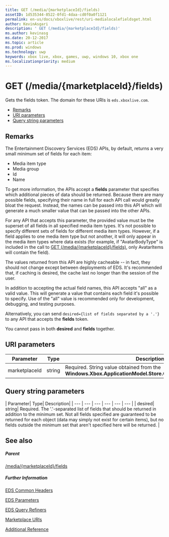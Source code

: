 ```yaml
---
title: GET (/media/{marketplaceId}/fields)
assetID: 1d535344-8522-0fd1-4daa-cd0f0a0f1121
permalink: en-us/docs/xboxlive/rest/uri-medialocalefieldsget.html
author: KevinAsgari
description: ' GET (/media/{marketplaceId}/fields)'
ms.author: kevinasg
ms.date: 20-12-2017
ms.topic: article
ms.prod: windows
ms.technology: uwp
keywords: xbox live, xbox, games, uwp, windows 10, xbox one
ms.localizationpriority: medium
---
```



# GET (/media/{marketplaceId}/fields)
Gets the fields token. 
The domain for these URIs is `eds.xboxlive.com`.
 
  * [Remarks](#ID4EV)
  * [URI parameters](#ID4EGC)
  * [Query string parameters](#ID4ERC)
 
<a id="ID4EV"></a>

 
## Remarks
 
The Entertainment Discovery Services (EDS) APIs, by default, returns a very small minimum set of fields for each item:
 
   * Media item type
   * Media group
   * Id
   * Name
  
To get more information, the APIs accept a **fields** parameter that specifies which additional pieces of data should be returned. Because there are many possible fields, specifying their name in full for each API call would greatly bloat the request. Instead, the names can be passed into this API which will generate a much smaller value that can be passed into the other APIs.
 
For any API that accepts this parameter, the provided value must be the superset of all fields in all specified media item types. It's not possible to specify different sets of fields for different media item types. However, if a field applies to one media item type but not another, it will only appear in the media item types where data exists (for example, if "AvatarBodyType" is included in the call to [GET (/media/{marketplaceId}/fields)](), only AvatarItems will contain the field).
 
The values returned from this API are highly cacheable -- in fact, they should not change except between deployments of EDS. It's recommended that, if caching is desired, the cache last no longer than the session of the user.
 
In addition to accepting the actual field names, this API accepts "all" as a valid value. This will generate a value that contains each field it's possible to specify. Use of the "all" value is recommended only for development, debugging, and testing purposes.
 
Alternatively, you can send `desired={list of fields separated by a '.'}` to any API that accepts the **fields** token.
 
You cannot pass in both **desired** and **fields** together.
  
<a id="ID4EGC"></a>

 
## URI parameters
 
| Parameter| Type| Description| 
| --- | --- | --- | 
| marketplaceId| string| Required. String value obtained from the <b>Windows.Xbox.ApplicationModel.Store.Configuration.MarketplaceId</b>.| 
  
<a id="ID4ERC"></a>

 
## Query string parameters
 
| Parameter| Type| Description| 
| --- | --- | --- | --- | --- | --- | 
| desired| string| Required. The '.'-separated list of fields that should be returned in addition to the minimum set. Not all fields specified are guaranteed to be returned for each object (data may simply not exist for certain items), but no fields outside the minimum set that aren't specified here will be returned. | 
  
<a id="ID4EMD"></a>

 
## See also
 
<a id="ID4EOD"></a>

 
##### Parent 

[/media/{marketplaceId}/fields](uri-medialocalefields.md)

  
<a id="ID4EYD"></a>

 
##### Further Information 

[EDS Common Headers](../../additional/edscommonheaders.md)

 [EDS Parameters](../../additional/edsparameters.md)

 [EDS Query Refiners](../../additional/edsqueryrefiners.md)

 [Marketplace URIs](atoc-reference-marketplace.md)

 [Additional Reference](../../additional/atoc-xboxlivews-reference-additional.md)

   